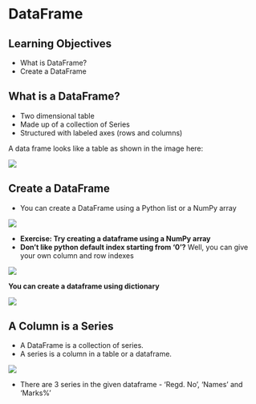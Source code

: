 # DataFrame

## Learning Objectives

* What is DataFrame?
* Create a DataFrame

## What is a DataFrame?

* Two dimensional table
* Made up of a collection of Series
* Structured with labeled axes (rows and columns)

A data frame looks like a table as shown in the image here:

![](https://lh6.googleusercontent.com/oVM0xzSQBRMeyvLbbeiIANOJPwCIc\_qhoPpfR1dYe8O990yfMCoKZQjDv5WuxGZMm-lDJOOpNlee35Ur0--nuX1wpG6lKVEbAt-QO54IqI8HqOC\_ZujooY5H3m\_DwcJZG2wtCrPabsg=s0)

## Create a DataFrame

* You can create a DataFrame using a Python list or a NumPy array

![](https://lh3.googleusercontent.com/HFxA3yXp7FSNBhZ7cOG4ErSBmP0cyNskDqLgeXKsKl7ssl4B8oM07w5NdHWEns8TyXVqKo1bVfp3MBPkxRLiqf8vIZO2y9mmw5eB-4mO2cB231vdjD3dVL9IaxXTLTcFdJUdpCmkKjE=s0)

* **Exercise: Try creating a dataframe using a NumPy array**&#x20;
* **Don’t like python default index starting from ‘0’?** Well, you can give your own column and row indexes

![](https://lh5.googleusercontent.com/RI0EwfppmDspfq6pT6uvEwBxx-nlvWE7OGCXA6at4GWhLtZCir\_dk6wk-tS\_\_auZcoi2CwBYpgA6Q3QnS\_bPilz5CEiLOQhlGn-M0JyNngQePz7xJntN-weTnLxtGXY30TngjJPh6I8=s0)

**You can create a dataframe using dictionary**

![](https://lh4.googleusercontent.com/Rf5R890QizoyUEb9sefi6hgUMhPFfuDaPlEoOg\_BIjiorrBVxD8t5wcyDBDdWxngv-cmbeb0tYTt-exui7hlkoGuVq5wwx-C1hRRTc2kwKL52viE4b3hXFx64BWk0Xg6yNuSRuKZMdo=s0)

## A Column is a Series

* A DataFrame is a collection of series.
* A series is a column in a table or a dataframe.

![](https://lh5.googleusercontent.com/qstfa6-YMiX5sLJ0pb5JQjZHTo95CPI71yVOkhUXlD12eN-vaMNr06KIrXMig0GGrdr3cWUSxytsApIpxBfFFdErOmmEbmsU8isuwouERMv2umdFDmQveaEXOzchb7g3-OTg--BiloU=s0)

* There are 3 series in the given dataframe - ‘Regd. No’, ‘Names’ and ‘Marks%’
